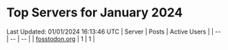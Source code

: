 # Top Servers for January 2024
Last Updated: 01/01/2024 16:13:46 UTC
| Server | Posts | Active Users |
| -- | -- | -- |
| [fosstodon.org](https://fosstodon.org/tags/PowerShell) | 1 | 1 |
